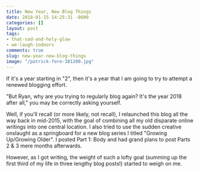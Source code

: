```yaml
---
title: New Year, New Blog Things
date: 2018-01-15 14:25:31 -0600
categories: []
layout: post
tags:
- that-sad-and-holy-glow
- we-laugh-indoors
comments: true
slug: new-year-new-blog-things
image: "/patrick-fore-381200.jpg"
---
```

If it's a year starting in "2", then it's a year that I am going to try to attempt a renewed blogging effort.

"But Ryan, why are you trying to regularly blog again? It's the year 2018 after all," you may be correctly asking yourself.

Well, if you'll recall (or more likely, not recall), I relaunched this blog all the way back in mid-2015, with the goal of combining all my old disparate online writings into one central location. I also tried to use the sudden creative onslaught as a springboard for a new blog series I titled "Growing Up/Growing Older". I posted Part 1: Body and had grand plans to post Parts 2 & 3 mere months afterwards. 

However, as I got writing, the weight of such a lofty goal (summing up the first third of my life in three lengthy blog posts!) started to weigh on me. 